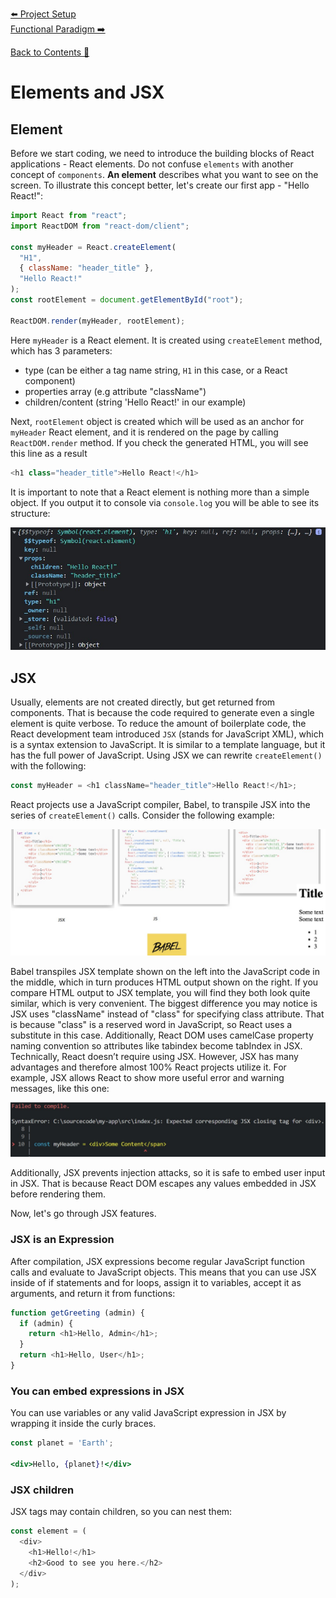 [⬅️ Project Setup](project-setup.md)  
[Functional Paradigm ➡️](functional-paradigm.md)

[Back to Contents 📑](../../README.md#module-1)

# Elements and JSX

## Element

Before we start coding, we need to introduce the building blocks of React applications - React elements. Do not confuse `elements` with another concept of `components`. **An element** describes what you want to see on the screen.
To illustrate this concept better, let's create our first app - "Hello React!":

```javascript
import React from "react";
import ReactDOM from "react-dom/client";

const myHeader = React.createElement(
  "H1",
  { className: "header_title" },
  "Hello React!"
);
const rootElement = document.getElementById("root");

ReactDOM.render(myHeader, rootElement);
```

Here `myHeader` is a React element. It is created using `createElement` method, which has 3 parameters:

- type (can be either a tag name string, `H1` in this case, or a React component)
- properties array (e.g attribute "className")
- children/content (string 'Hello React!' in our example)

Next, `rootElement` object is created which will be used as an anchor for `myHeader` React element, and it is rendered on the page by calling `ReactDOM.render` method.
If you check the generated HTML, you will see this line as a result

```javascript
<h1 class="header_title">Hello React!</h1>
```

It is important to note that a React element is nothing more than a simple object. If you output it to console via `console.log` you will be able to see its structure:

![ReactElementObject](./images/ReactElementObject.jpg)

## JSX

Usually, elements are not created directly, but get returned from components. That is because the code required to generate even a single element is quite verbose. To reduce the amount of boilerplate code, the React development team introduced `JSX` (stands for JavaScript XML), which is a syntax extension to JavaScript. It is similar to a template language, but it has the full power of JavaScript. Using JSX we can rewrite `createElement()` with the following:

```javascript
const myHeader = <h1 className="header_title">Hello React!</h1>;
```

React projects use a JavaScript compiler, Babel, to transpile JSX into the series of `createElement()` calls. Consider the following example:

![JSX transpiled](./images/JSXtranspiled.jpg)

Babel transpiles JSX template shown on the left into the JavaScript code in the middle, which in turn produces HTML output shown on the right. If you compare HTML output to JSX template, you will find they both look quite similar, which is very convenient. The biggest difference you may notice is JSX uses "className" instead of "class" for specifying class attribute. That is because "class" is a reserved word in JavaScript, so React uses a substitute in this case. Additionally, React DOM uses camelCase property naming convention so attributes like tabindex become tabIndex in JSX.
Technically, React doesn’t require using JSX. However, JSX has many advantages and therefore almost 100% React projects utilize it. For example, JSX allows React to show more useful error and warning messages, like this one:

![JSX error](./images/JSXerror.jpg)

Additionally, JSX prevents injection attacks, so it is safe to embed user input in JSX. That is because React DOM escapes any values embedded in JSX before rendering them.

Now, let's go through JSX features.

### JSX is an Expression

After compilation, JSX expressions become regular JavaScript function calls and evaluate to JavaScript objects.
This means that you can use JSX inside of if statements and for loops, assign it to variables, accept it as arguments, and return it from functions:

```javascript
function getGreeting (admin) {
  if (admin) {
    return <h1>Hello, Admin</h1>;
  }
  return <h1>Hello, User</h1>;
}
```

### You can embed expressions in JSX

You can use variables or any valid JavaScript expression in JSX by wrapping it inside the curly braces.

```jsx
const planet = 'Earth';

<div>Hello, {planet}!</div>
```

### JSX children

JSX tags may contain children, so you can nest them:

```javascript
const element = (
  <div>
    <h1>Hello!</h1>
    <h2>Good to see you here.</h2>
  </div>
);
```
